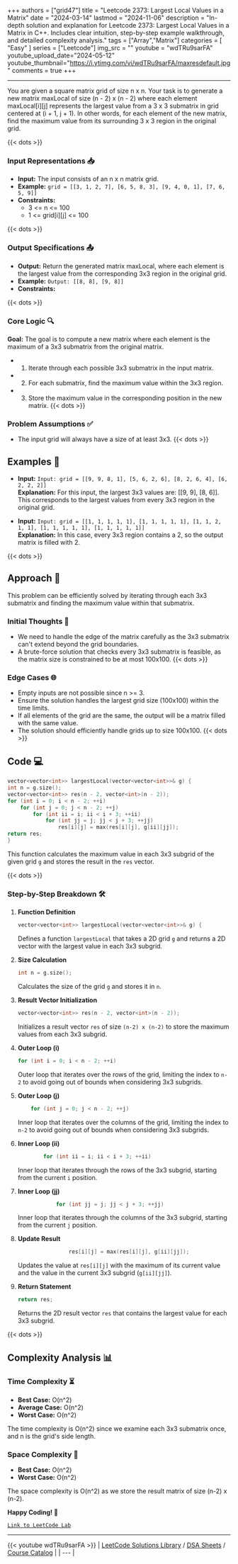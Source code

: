 
+++
authors = ["grid47"]
title = "Leetcode 2373: Largest Local Values in a Matrix"
date = "2024-03-14"
lastmod = "2024-11-06"
description = "In-depth solution and explanation for Leetcode 2373: Largest Local Values in a Matrix in C++. Includes clear intuition, step-by-step example walkthrough, and detailed complexity analysis."
tags = ["Array","Matrix"]
categories = [
    "Easy"
]
series = ["Leetcode"]
img_src = ""
youtube = "wdTRu9sarFA"
youtube_upload_date="2024-05-12"
youtube_thumbnail="https://i.ytimg.com/vi/wdTRu9sarFA/maxresdefault.jpg"
comments = true
+++



---
You are given a square matrix grid of size n x n. Your task is to generate a new matrix maxLocal of size (n - 2) x (n - 2) where each element maxLocal[i][j] represents the largest value from a 3 x 3 submatrix in grid centered at (i + 1, j + 1). In other words, for each element of the new matrix, find the maximum value from its surrounding 3 x 3 region in the original grid.
<!--more-->
{{< dots >}}
### Input Representations 📥
- **Input:** The input consists of an n x n matrix grid.
- **Example:** `grid = [[3, 1, 2, 7], [6, 5, 8, 3], [9, 4, 0, 1], [7, 6, 5, 9]]`
- **Constraints:**
	- 3 <= n <= 100
	- 1 <= grid[i][j] <= 100

{{< dots >}}
### Output Specifications 📤
- **Output:** Return the generated matrix maxLocal, where each element is the largest value from the corresponding 3x3 region in the original grid.
- **Example:** `Output: [[8, 8], [9, 8]]`
- **Constraints:**

{{< dots >}}
### Core Logic 🔍
**Goal:** The goal is to compute a new matrix where each element is the maximum of a 3x3 submatrix from the original matrix.

- 1. Iterate through each possible 3x3 submatrix in the input matrix.
- 2. For each submatrix, find the maximum value within the 3x3 region.
- 3. Store the maximum value in the corresponding position in the new matrix.
{{< dots >}}
### Problem Assumptions ✅
- The input grid will always have a size of at least 3x3.
{{< dots >}}
## Examples 🧩
- **Input:** `Input: grid = [[9, 9, 8, 1], [5, 6, 2, 6], [8, 2, 6, 4], [6, 2, 2, 2]]`  \
  **Explanation:** For this input, the largest 3x3 values are: [[9, 9], [8, 6]]. This corresponds to the largest values from every 3x3 region in the original grid.

- **Input:** `Input: grid = [[1, 1, 1, 1, 1], [1, 1, 1, 1, 1], [1, 1, 2, 1, 1], [1, 1, 1, 1, 1], [1, 1, 1, 1, 1]]`  \
  **Explanation:** In this case, every 3x3 region contains a 2, so the output matrix is filled with 2.

{{< dots >}}
## Approach 🚀
This problem can be efficiently solved by iterating through each 3x3 submatrix and finding the maximum value within that submatrix.

### Initial Thoughts 💭
- We need to handle the edge of the matrix carefully as the 3x3 submatrix can't extend beyond the grid boundaries.
- A brute-force solution that checks every 3x3 submatrix is feasible, as the matrix size is constrained to be at most 100x100.
{{< dots >}}
### Edge Cases 🌐
- Empty inputs are not possible since n >= 3.
- Ensure the solution handles the largest grid size (100x100) within the time limits.
- If all elements of the grid are the same, the output will be a matrix filled with the same value.
- The solution should efficiently handle grids up to size 100x100.
{{< dots >}}
## Code 💻
```cpp
vector<vector<int>> largestLocal(vector<vector<int>>& g) {
int n = g.size();
vector<vector<int>> res(n - 2, vector<int>(n - 2));
for (int i = 0; i < n - 2; ++i)
    for (int j = 0; j < n - 2; ++j)
        for (int ii = i; ii < i + 3; ++ii)
            for (int jj = j; jj < j + 3; ++jj)
                res[i][j] = max(res[i][j], g[ii][jj]);
return res;
}
```

This function calculates the maximum value in each 3x3 subgrid of the given grid `g` and stores the result in the `res` vector.

{{< dots >}}
### Step-by-Step Breakdown 🛠️
1. **Function Definition**
	```cpp
	vector<vector<int>> largestLocal(vector<vector<int>>& g) {
	```
	Defines a function `largestLocal` that takes a 2D grid `g` and returns a 2D vector with the largest value in each 3x3 subgrid.

2. **Size Calculation**
	```cpp
	int n = g.size();
	```
	Calculates the size of the grid `g` and stores it in `n`.

3. **Result Vector Initialization**
	```cpp
	vector<vector<int>> res(n - 2, vector<int>(n - 2));
	```
	Initializes a result vector `res` of size `(n-2) x (n-2)` to store the maximum values from each 3x3 subgrid.

4. **Outer Loop (i)**
	```cpp
	for (int i = 0; i < n - 2; ++i)
	```
	Outer loop that iterates over the rows of the grid, limiting the index to `n-2` to avoid going out of bounds when considering 3x3 subgrids.

5. **Outer Loop (j)**
	```cpp
	    for (int j = 0; j < n - 2; ++j)
	```
	Inner loop that iterates over the columns of the grid, limiting the index to `n-2` to avoid going out of bounds when considering 3x3 subgrids.

6. **Inner Loop (ii)**
	```cpp
	        for (int ii = i; ii < i + 3; ++ii)
	```
	Inner loop that iterates through the rows of the 3x3 subgrid, starting from the current `i` position.

7. **Inner Loop (jj)**
	```cpp
	            for (int jj = j; jj < j + 3; ++jj)
	```
	Inner loop that iterates through the columns of the 3x3 subgrid, starting from the current `j` position.

8. **Update Result**
	```cpp
	                res[i][j] = max(res[i][j], g[ii][jj]);
	```
	Updates the value at `res[i][j]` with the maximum of its current value and the value in the current 3x3 subgrid (`g[ii][jj]`).

9. **Return Statement**
	```cpp
	return res;
	```
	Returns the 2D result vector `res` that contains the largest value for each 3x3 subgrid.

{{< dots >}}
## Complexity Analysis 📊
### Time Complexity ⏳
- **Best Case:** O(n^2)
- **Average Case:** O(n^2)
- **Worst Case:** O(n^2)

The time complexity is O(n^2) since we examine each 3x3 submatrix once, and n is the grid's side length.

### Space Complexity 💾
- **Best Case:** O(n^2)
- **Worst Case:** O(n^2)

The space complexity is O(n^2) as we store the result matrix of size (n-2) x (n-2).

**Happy Coding! 🎉**


[`Link to LeetCode Lab`](https://leetcode.com/problems/largest-local-values-in-a-matrix/description/)

---
{{< youtube wdTRu9sarFA >}}
| [LeetCode Solutions Library](https://grid47.xyz/leetcode/) / [DSA Sheets](https://grid47.xyz/sheets/) / [Course Catalog](https://grid47.xyz/courses/) |
| --- |
